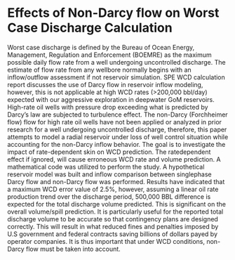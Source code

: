 # Effects of Non-Darcy flow on Worst Case Discharge Calculation

Worst case discharge is defined by the Bureau of Ocean Energy, Management, Regulation and Enforcement
(BOEMRE) as the maximum possible daily flow rate from a well undergoing uncontrolled discharge. The
estimate of flow rate from any wellbore normally begins with an inflow/outflow assessment if not reservoir
simulation. SPE WCD calculation report discusses the use of Darcy flow in reservoir inflow modeling, however, this is not applicable at high WCD rates (>200,000 bbl/day) expected with our aggressive exploration in deepwater GoM reservoirs. High-rate oil wells with pressure drop exceeding what is predicted by Darcy’s law are subjected to turbulence effect. The non-Darcy (Forchheimer flow) flow for high rate oil wells have not been applied or analyzed in prior research for a well undergoing uncontrolled discharge, therefore, this paper attempts to model a radial reservoir under loss of well control situation while accounting for the non-Darcy inflow behavior. The goal is to investigate the impact of rate-dependent skin on WCD prediction. The ratedependent effect if ignored, will cause erroneous WCD rate and volume prediction. A mathematical code was utilized to perform the study. A hypothetical reservoir model was built and inflow comparison between singlephase Darcy flow and non-Darcy flow was performed. Results have indicated that a maximum WCD error value of 2.5%, however, assuming a linear oil rate production trend over the discharge period, 500,000 BBL difference is expected for the total discharge volume predicted. This is significant on the overall volume/spill prediction. It is particularly useful for the reported total discharge volume to be accurate so that contingency plans are designed correctly. This will result in what reduced fines and penalties imposed by U.S government and federal contracts saving billions of dollars payed by operator companies. It is thus important that under WCD conditions, non-Darcy flow must be taken into account.
